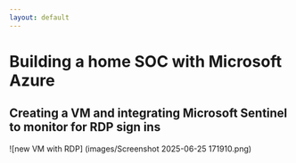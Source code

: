 ```yaml
---
layout: default
---
```


# Building a home SOC with Microsoft Azure
## Creating a VM and integrating Microsoft Sentinel to monitor for RDP sign ins
![new VM with RDP] (images/Screenshot 2025-06-25 171910.png)
